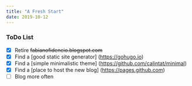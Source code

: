 ```yaml
---
title: "A Fresh Start"
date: 2019-10-12
---
```


### ToDo List
- [x] Retire <del>fabianofidencio.blogspot.com</del>
- [x] Find a [good static site generator] (https://gohugo.io)
- [x] Find a [simple minimalistic theme] (https://github.com/calintat/minimal)
- [x] Find a [place to host the new blog] (https://pages.github.com)
- [ ] Blog more often 
